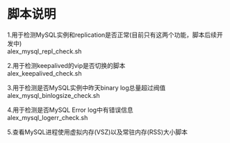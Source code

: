 脚本说明
=================================================
1.用于检测MySQL实例和replication是否正常(目前只有这两个功能，脚本后续开发中)  
alex_mysql_repl_check.sh

2.用于检测keepalived的vip是否切换的脚本  
alex_keepalived_check.sh

3.用于检测是否MySQL实例中昨天binary log总量超过阀值  
alex_mysql_binlogsize_check.sh

4.用于检测是否MySQL Error log中有错误信息  
alex_mysql_logerr_check.sh

5.查看MySQL进程使用虚拟内存(VSZ)以及常驻内存(RSS)大小脚本  

